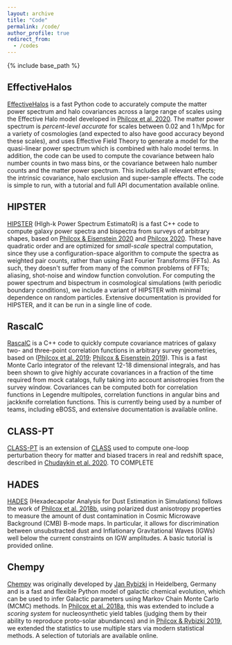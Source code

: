 ```yaml
---
layout: archive
title: "Code"
permalink: /code/
author_profile: true
redirect_from:
  - /codes
---
```


{% include base_path %}

EffectiveHalos
---------------

[EffectiveHalos](https://EffectiveHalos.readthedocs.io) is a fast Python code to accurately compute the matter power spectrum and halo covariances across a large range of scales using the Effective Halo model developed in [Philcox et al. 2020](https://arxiv.org/abs/2004.09515). The matter power spectrum is *percent-level accurate* for scales between 0.02 and 1 h/Mpc for a variety of cosmologies (and expected to also have good accuracy beyond these scales), and uses Effective Field Theory to generate a model for the quasi-linear power spectrum which is combined with halo model terms. In addition, the code can be used to compute the covariance between halo number counts in two mass bins, or the covariance between halo number counts and the matter power spectrum. This includes all relevant effects; the intrinsic covariance, halo exclusion and super-sample effects. The code is simple to run, with a tutorial and full API documentation available online.

HIPSTER
--------

[HIPSTER](https://Hipster.readthedocs.io) (HIgh-k Power Spectrum EstimatoR) is a fast C++ code to compute galaxy power spectra and bispectra from surveys of arbitrary shapes, based on [Philcox & Eisenstein 2020](https://arxiv.org/abs/1912.01010) and [Philcox 2020](http://arxiv.org/abs/2005.01739). These have quadratic order and are optimized for *small-scale* spectral computation, since they use a configuration-space algorithm to compute the spectra as weighted pair counts, rather than using Fast Fourier Transforms (FFTs). As such, they doesn't suffer from many of the common problems of FFTs; aliasing, shot-noise and window function convolution. For computing the power spectrum and bispectrum in cosmological simulations (with periodic boundary conditions), we include a variant of HIPSTER with minimal dependence on random particles. Extensive documentation is provided for HIPSTER, and it can be run in a single line of code.

RascalC
--------

[RascalC](https://RascalC.readthedocs.io) is a C++ code to quickly compute covariance matrices of galaxy two- and three-point correlation functions in arbitrary survey geometries, based on ([Philcox et al. 2019](https://arxiv.org/abs/1904.11070); [Philcox & Eisenstein 2019](https://arxiv.org/abs/1910.04764)). This is a fast Monte Carlo integrator of the relevant 12-18 dimensional integrals, and has been shown to give highly accurate covariances in a fraction of the time required from mock catalogs, fully taking into account anisotropies from the survey window. Covariances can be computed both for correlation functions in Legendre multipoles, correlation functions in angular bins and jackknife correlation functions. This is currently being used by a number of teams, including eBOSS, and extensive documentation is available online.

CLASS-PT
---------

[CLASS-PT](https://michalychforever.github.com/CLASS-PT) is an extension of [CLASS](https://class-code.net) used to compute one-loop perturbation theory for matter and biased tracers in real and redshift space, described in [Chudaykin et al. 2020](https://arxiv.org/abs/2004.10607). TO COMPLETE

HADES
------

[HADES](https://github.com/oliverphilcox/HADES) (Hexadecapolar Analysis for Dust Estimation in Simulations) follows the work of [Philcox et al. 2018b](https://arxiv.org/abs/1805.09177), using polarized dust anisotropy properties to measure the amount of dust contamination in Cosmic Microwave Background (CMB) B-mode maps. In particular, it allows for discrimination between unsubstracted dust and Inflationary Gravitational Waves (IGWs) well below the current constraints on IGW amplitudes. A basic tutorial is provided online.

Chempy
------

[Chempy](https://github.com/oliverphilcox/ChempyMulti) was originally developed by [Jan Rybizki](http://www.mpia.de/homes/rybizki/index.html) in Heidelberg, Germany and is a fast and flexible Python model of galactic chemical evolution, which can be used to infer Galactic parameters using Markov Chain Monte Carlo (MCMC) methods. In [Philcox et al. 2018a](https://arxiv.org/abs/1712.05686), this was extended to include a *scoring system* for nucleosynthetic yield tables (judging them by their ability to reproduce proto-solar abundances) and in [Philcox & Rybizki 2019](https://arxiv.org/pdf/1909.00812.pdf), we extended the statistics to use multiple stars via modern statistical methods. A selection of tutorials are available online.
